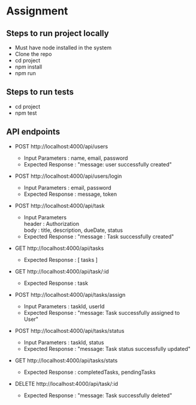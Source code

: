 # Assignment

## Steps to run project locally
- Must have node installed in the system
- Clone the repo
- cd project
- npm install
- npm run

## Steps to run tests
- cd project
- npm test

## API endpoints
- POST http://localhost:4000/api/users
  - Input Parameters : name, email, password
  - Expected Response : "message: user successfully created"

- POST http://localhost:4000/api/users/login
  - Input Parameters : email, password  
  - Expected Response : message, token

- POST http://localhost:4000/api/task
  - Input Parameters  
  header : Authorization    
  body :  title, description, dueDate, status  
  - Expected Response : "message : Task successfully created"

- GET http://localhost:4000/api/tasks
  - Expected Response : [ tasks ]  

- GET http://localhost:4000/api/task/:id
  - Expected Response : task  

- POST http://localhost:4000/api/tasks/assign
  - Input Parameters : taskId, userId  
  - Expected Response :  "message: Task successfully assigned to User"


- POST http://localhost:4000/api/tasks/status
  - Input Parameters : taskId,  status  
  - Expected Response : "message: Task status successfully updated"

- GET http://localhost:4000/api/tasks/stats
  - Expected Response : completedTasks, pendingTasks  

- DELETE http://localhost:4000/api/task/:id
  - Expected Response : "message: Task successfully deleted"


